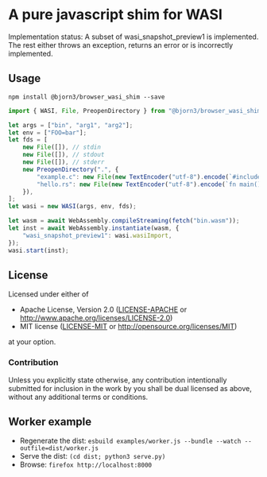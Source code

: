 # A pure javascript shim for WASI

Implementation status: A subset of wasi_snapshot_preview1 is implemented. The rest either throws an exception, returns an error or is incorrectly implemented.

## Usage

```
npm install @bjorn3/browser_wasi_shim --save
```

```javascript
import { WASI, File, PreopenDirectory } from "@bjorn3/browser_wasi_shim";

let args = ["bin", "arg1", "arg2"];
let env = ["FOO=bar"];
let fds = [
    new File([]), // stdin
    new File([]), // stdout
    new File([]), // stderr
    new PreopenDirectory(".", {
        "example.c": new File(new TextEncoder("utf-8").encode(`#include "a"`)),
        "hello.rs": new File(new TextEncoder("utf-8").encode(`fn main() { println!("Hello World!"); }`)),
    }),
];
let wasi = new WASI(args, env, fds);

let wasm = await WebAssembly.compileStreaming(fetch("bin.wasm"));
let inst = await WebAssembly.instantiate(wasm, {
    "wasi_snapshot_preview1": wasi.wasiImport,
});  
wasi.start(inst);
```

## License

Licensed under either of

  * Apache License, Version 2.0 ([LICENSE-APACHE](LICENSE-APACHE) or
    http://www.apache.org/licenses/LICENSE-2.0)
  * MIT license ([LICENSE-MIT](LICENSE-MIT) or
    http://opensource.org/licenses/MIT)

at your option.

### Contribution

Unless you explicitly state otherwise, any contribution intentionally submitted
for inclusion in the work by you shall be dual licensed as above, without any
additional terms or conditions.

## Worker example

- Regenerate the dist: `esbuild examples/worker.js --bundle --watch --outfile=dist/worker.js`
- Serve the dist: `(cd dist; python3 serve.py)`
- Browse: `firefox http://localhost:8000`
